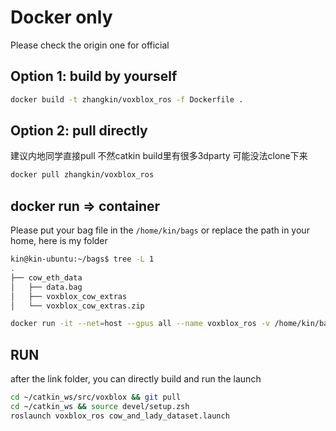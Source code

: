 # Docker only
Please check the origin one for official


## Option 1: build by yourself
```bash
docker build -t zhangkin/voxblox_ros -f Dockerfile .
```
## Option 2: pull directly
建议内地同学直接pull 不然catkin build里有很多3dparty 可能没法clone下来

```bash
docker pull zhangkin/voxblox_ros
```

## docker run => container
Please put your bag file in the `/home/kin/bags` or replace the path in your home,
here is my folder
```bash
kin@kin-ubuntu:~/bags$ tree -L 1
.
├── cow_eth_data
│   ├── data.bag
│   ├── voxblox_cow_extras
│   └── voxblox_cow_extras.zip
```

```bash
docker run -it --net=host --gpus all --name voxblox_ros -v /home/kin/bags:/home/kin/bags zhangkin/voxblox_ros /bin/zsh 
```
## RUN
after the link folder, you can directly build and run the launch
```bash
cd ~/catkin_ws/src/voxblox && git pull
cd ~/catkin_ws && source devel/setup.zsh
roslaunch voxblox_ros cow_and_lady_dataset.launch
```
